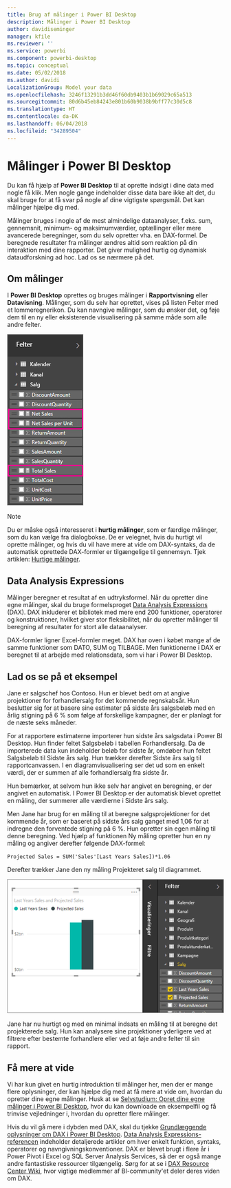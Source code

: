 ```yaml
---
title: Brug af målinger i Power BI Desktop
description: Målinger i Power BI Desktop
author: davidiseminger
manager: kfile
ms.reviewer: ''
ms.service: powerbi
ms.component: powerbi-desktop
ms.topic: conceptual
ms.date: 05/02/2018
ms.author: davidi
LocalizationGroup: Model your data
ms.openlocfilehash: 3246f13291b3dd46f60db9403b1b69029c65a513
ms.sourcegitcommit: 80d6b45eb84243e801b60b9038b9bff77c30d5c8
ms.translationtype: HT
ms.contentlocale: da-DK
ms.lasthandoff: 06/04/2018
ms.locfileid: "34289504"
---
```

# <a name="measures-in-power-bi-desktop"></a>Målinger i Power BI Desktop
Du kan få hjælp af **Power BI Desktop** til at oprette indsigt i dine data med nogle få klik. Men nogle gange indeholder disse data bare ikke alt det, du skal bruge for at få svar på nogle af dine vigtigste spørgsmål. Det kan målinger hjælpe dig med.

Målinger bruges i nogle af de mest almindelige dataanalyser, f.eks. sum, gennemsnit, minimum- og maksimumværdier, optællinger eller mere avancerede beregninger, som du selv opretter vha. en DAX-formel. De beregnede resultater fra målinger ændres altid som reaktion på din interaktion med dine rapporter. Det giver mulighed hurtig og dynamisk dataudforskning ad hoc. Lad os se nærmere på det.

## <a name="understanding-measures"></a>Om målinger
I **Power BI Desktop** oprettes og bruges målinger i **Rapportvisning** eller **Datavisning**. Målinger, som du selv har oprettet, vises på listen Felter med et lommeregnerikon. Du kan navngive målinger, som du ønsker det, og føje dem til en ny eller eksisterende visualisering på samme måde som alle andre felter.

![](media/desktop-measures/measuresinpbid_measinfieldlist.png)

> [!NOTE]
> Du er måske også interesseret i **hurtig målinger**, som er færdige målinger, som du kan vælge fra dialogbokse. De er velegnet, hvis du hurtigt vil oprette målinger, og hvis du vil have mere at vide om DAX-syntaks, da de automatisk oprettede DAX-formler er tilgængelige til gennemsyn. Tjek artiklen: [Hurtige målinger](desktop-quick-measures.md).
> 
> 

## <a name="data-analysis-expressions"></a>Data Analysis Expressions
Målinger beregner et resultat af en udtryksformel. Når du opretter dine egne målinger, skal du bruge formelsproget [Data Analysis Expressions](https://msdn.microsoft.com/library/gg413422.aspx) (DAX). DAX inkluderer et bibliotek med mere end 200 funktioner, operatorer og konstruktioner, hvilket giver stor fleksibilitet, når du opretter målinger til beregning af resultater for stort alle dataanalyser.

DAX-formler ligner Excel-formler meget. DAX har oven i købet mange af de samme funktioner som DATO, SUM og TILBAGE. Men funktionerne i DAX er beregnet til at arbejde med relationsdata, som vi har i Power BI Desktop.

## <a name="lets-look-at-an-example"></a>Lad os se på et eksempel
Jane er salgschef hos Contoso. Hun er blevet bedt om at angive projektioner for forhandlersalg for det kommende regnskabsår. Hun beslutter sig for at basere sine estimater på sidste års salgsbeløb med en årlig stigning på 6 % som følge af forskellige kampagner, der er planlagt for de næste seks måneder.

For at rapportere estimaterne importerer hun sidste års salgsdata i Power BI Desktop. Hun finder feltet Salgsbeløb i tabellen Forhandlersalg. Da de importerede data kun indeholder beløb for sidste år, omdøber hun feltet Salgsbeløb til Sidste års salg. Hun trækker derefter Sidste års salg til rapportcanvassen. I en diagramvisualisering ser det ud som en enkelt værdi, der er summen af alle forhandlersalg fra sidste år.

Hun bemærker, at selvom hun ikke selv har angivet en beregning, er der angivet en automatisk. I Power BI Desktop er der automatisk blevet oprettet en måling, der summerer alle værdierne i Sidste års salg.

Men Jane har brug for en måling til at beregne salgsprojektioner for det kommende år, som er baseret på sidste års salg ganget med 1,06 for at indregne den forventede stigning på 6 %. Hun opretter sin egen måling til denne beregning. Ved hjælp af funktionen Ny måling opretter hun en ny måling og angiver derefter følgende DAX-formel:

    Projected Sales = SUM('Sales'[Last Years Sales])*1.06

Derefter trækker Jane den ny måling Projekteret salg til diagrammet.

![](media/desktop-measures/measuresinpbid_lastyearsales.png)

Jane har nu hurtigt og med en minimal indsats en måling til at beregne det projekterede salg. Hun kan analysere sine projektioner yderligere ved at filtrere efter bestemte forhandlere eller ved at føje andre felter til sin rapport.

## <a name="learn-more"></a>Få mere at vide
Vi har kun givet en hurtig introduktion til målinger her, men der er mange flere oplysninger, der kan hjælpe dig med at få mere at vide om, hvordan du opretter dine egne målinger. Husk at se [Selvstudium: Opret dine egne målinger i Power BI Desktop](desktop-tutorial-create-measures.md), hvor du kan downloade en eksempelfil og få trinvise vejledninger i, hvordan du opretter flere målinger.  

Hvis du vil gå mere i dybden med DAX, skal du tjekke [Grundlæggende oplysninger om DAX i Power BI Desktop](desktop-quickstart-learn-dax-basics.md). [Data Analysis Expressions-referencen](https://msdn.microsoft.com/library/gg413422.aspx) indeholder detaljerede artikler om hver enkelt funktion, syntaks, operatorer og navngivningskonventioner. DAX er blevet brugt i flere år i Power Pivot i Excel og SQL Server Analysis Services, så der er også mange andre fantastiske ressourcer tilgængelig. Sørg for at se i [DAX Resource Center Wiki](http://social.technet.microsoft.com/wiki/contents/articles/1088.dax-resource-center.aspx), hvor vigtige medlemmer af BI-community'et deler deres viden om DAX.



